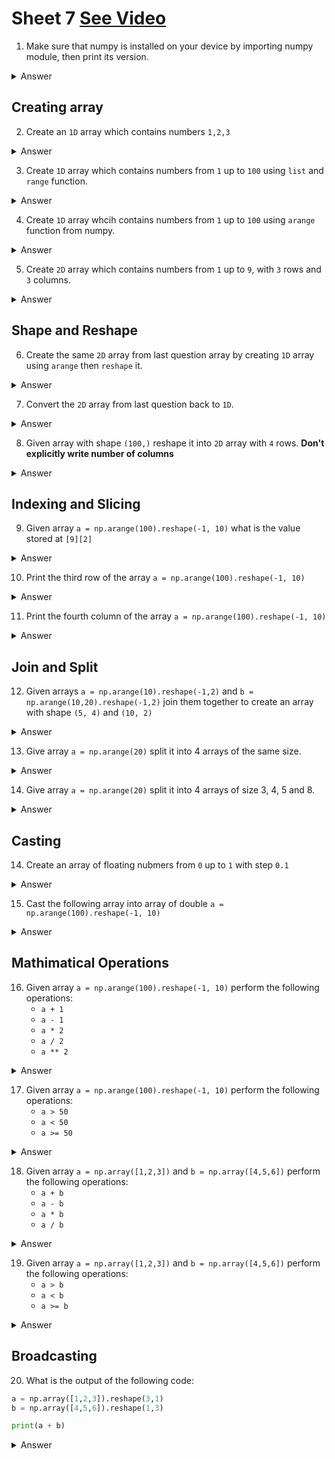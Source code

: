 # Sheet 7 [See Video](https://drive.google.com/file/d/1o7NPnFjqZKMAINaGU_sUUWq6w5U9MWL0/view?usp=sharing)

1. Make sure that numpy is installed on your device by importing numpy module, then print its version.

<details>
    <summary>Answer</summary>

```python
import numpy as np
print(np.__version__)
```
</details>

## Creating array

2. Create an `1D` array which contains numbers `1,2,3`

<details>
    <summary>Answer</summary>

```python
import numpy as np
arr = np.array([1, 2, 3])
```
</details>

3. Create `1D` array which contains numbers from `1` up to `100` using `list` and `range` function.

<details>
    <summary>Answer</summary>

```python
arr = np.array(list(range(1,100)))
```
</details>

4. Create `1D` array whcih contains numbers from `1` up to `100` using `arange` function from numpy.

<details>
    <summary>Answer</summary>

```python
my_array = np.arange(1,100)
```
</details>


5. Create `2D` array which contains numbers from `1` up to `9`, with `3` rows and `3` columns.

<details>
    <summary>Answer</summary>

```python
k = np.array([
[1, 2, 3],
[4, 5, 6],
[7, 8, 9]
])
```
</details>

## Shape and Reshape

6. Create the same `2D` array from last question array by creating `1D` array using `arange` then `reshape` it.

<details>
    <summary>Answer</summary>

```python
arr = np.arange(1,10).reshape(3,3)
```
</details>

7. Convert the `2D` array from last question back to `1D`.

<details>
    <summary>Answer</summary>

```python
arr = np.arange(1,10).reshape(3,3)
arr = arr.flatten()
```

or

```python
arr = np.arange(1,10).reshape(3,3)
arr = arr.reshape(-1)
```
</details>

8. Given array with shape `(100,)` reshape it into `2D` array with `4` rows. **Don't explicitly write number of columns**

<details>
    <summary>Answer</summary>

```python
arr = np.arange(100) # array with shape (100)
arr = arr.reshape(4,-1) # reshape with size 4 and size/4
```
</details>

## Indexing and Slicing

9. Given array `a = np.arange(100).reshape(-1, 10)` what is the value stored at `[9][2]`

<details>
    <summary>Answer</summary>
Array has values from 0 to 100,

It is reshaped into (-1, 10) which is equal to (100/10, 10) = (10, 10), 

The value at row 9 and column 2 is 92
</details>

10. Print the third row of the array `a = np.arange(100).reshape(-1, 10)`

<details>
    <summary>Answer</summary>

```python
a = np.arange(100).reshape(-1, 10)
print(a[3, :]) # print row 3 and column all
```
</details>

11. Print the fourth column of the array `a = np.arange(100).reshape(-1, 10)`

<details>
    <summary>Answer</summary>

```python
a = np.arange(100).reshape(-1, 10)
print(a[:, 4])
```

</details>

## Join and Split

12. Given arrays `a = np.arange(10).reshape(-1,2)` and `b = np.arange(10,20).reshape(-1,2)` join them together to create an array with shape `(5, 4)` and `(10, 2)`

<details>
    <summary>Answer</summary>

```python
a = np.arange(10).reshape(-1,2)
b = np.arange(10,20).reshape(-1,2)
arr_10_2 = np.concatenate([a,b], axis=0) # axis = 0, row
arr_5_4 = np.concatenate([a,b], axis=1) # axis = 1, col
```
</details>

13. Give array `a = np.arange(20)` split it into 4 arrays of the same size.

<details>
    <summary>Answer</summary>

```python
a = np.arange(20)
arrays = np.split(a, 4)
```
</details>

14. Give array `a = np.arange(20)` split it into 4 arrays of size 3, 4, 5 and 8.

<details>
    <summary>Answer</summary>

```python
a = np.arange(20)
arrays = np.split(a, [3, 7, 12])
```
</details>

## Casting

14. Create an array of floating nubmers from `0` up to `1` with step `0.1`

<details>
    <summary>Answer</summary>

```python
f = np.arange(11) / 10
```
</details>

15. Cast the following array into array of double `a = np.arange(100).reshape(-1, 10)`

<details>
    <summary>Answer</summary>

```python
a = np.arange(100).reshape(-1, 10)
a = a.astype(np.double)
```
</details>


## Mathimatical Operations

16. Given array `a = np.arange(100).reshape(-1, 10)` perform the following operations:
    - `a + 1`
    - `a - 1`
    - `a * 2`
    - `a / 2`
    - `a ** 2`

<details>
    <summary>Answer</summary>
try it yourself and see the result.
</details>

17. Given array `a = np.arange(100).reshape(-1, 10)` perform the following operations:
    - `a > 50`
    - `a < 50`
    - `a >= 50`

<details>
    <summary>Answer</summary>
try it yourself and see the result.
</details>

18. Given array `a = np.array([1,2,3])` and `b = np.array([4,5,6])` perform the following operations:
    - `a + b`
    - `a - b`
    - `a * b`
    - `a / b`

<details>
    <summary>Answer</summary>
try it yourself and see the result.
</details>

19. Given array `a = np.array([1,2,3])` and `b = np.array([4,5,6])` perform the following operations:
    - `a > b`
    - `a < b`
    - `a >= b`

<details>
    <summary>Answer</summary>
try it yourself and see the result.
</details>

## Broadcasting

20. What is the output of the following code:

```python
a = np.array([1,2,3]).reshape(3,1)
b = np.array([4,5,6]).reshape(1,3)

print(a + b)
```

<details>
    <summary>Answer</summary>

array `a` and `b` are reshaped to match each other,
`a` will be `3x3` by repeating first column,
`b` will be `3x3` by repeating first row.
</details>
